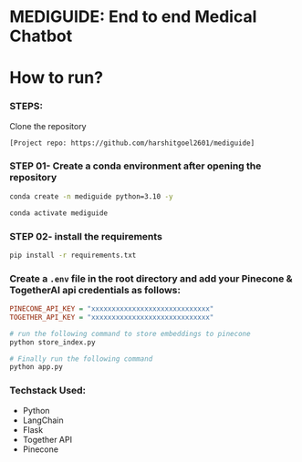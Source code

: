 # MEDIGUIDE: End to end Medical Chatbot 

# How to run?
### STEPS:

Clone the repository

```bash
[Project repo: https://github.com/harshitgoel2601/mediguide]
```
### STEP 01- Create a conda environment after opening the repository

```bash
conda create -n mediguide python=3.10 -y
```

```bash
conda activate mediguide
```


### STEP 02- install the requirements
```bash
pip install -r requirements.txt
```


### Create a `.env` file in the root directory and add your Pinecone & TogetherAI api credentials as follows:

```ini
PINECONE_API_KEY = "xxxxxxxxxxxxxxxxxxxxxxxxxxxxx"
TOGETHER_API_KEY = "xxxxxxxxxxxxxxxxxxxxxxxxxxxxx"
```


```bash
# run the following command to store embeddings to pinecone
python store_index.py
```

```bash
# Finally run the following command
python app.py
```




### Techstack Used:

- Python
- LangChain
- Flask
- Together API
- Pinecone




    
